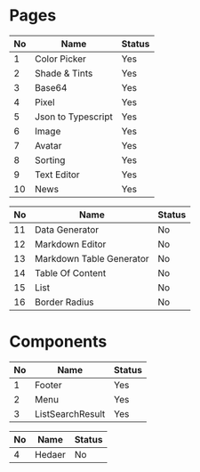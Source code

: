 # Pages

| No  | Name               | Status |
| --- | ------------------ | ------ |
| 1   | Color Picker       | Yes    |
| 2   | Shade & Tints      | Yes    |
| 3   | Base64             | Yes    |
| 4   | Pixel              | Yes    |
| 5   | Json to Typescript | Yes    |
| 6   | Image              | Yes    |
| 7   | Avatar             | Yes    |
| 8   | Sorting            | Yes    |
| 9   | Text Editor        | Yes    |
| 10  | News               | Yes    |

| No  | Name                     | Status |
| --- | ------------------------ | ------ |
| 11  | Data Generator           | No     |
| 12  | Markdown Editor          | No     |
| 13  | Markdown Table Generator | No     |
| 14  | Table Of Content         | No     |
| 15  | List                     | No     |
| 16  | Border Radius            | No     |

# Components

| No  | Name             | Status |
| --- | ---------------- | ------ |
| 1   | Footer           | Yes    |
| 2   | Menu             | Yes    |
| 3   | ListSearchResult | Yes    |

| No  | Name   | Status |
| --- | ------ | ------ |
| 4   | Hedaer | No     |
